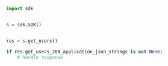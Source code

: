 <!-- Start SDK Example Usage -->
```python
import sdk


s = sdk.SDK()


res = s.get_users()

if res.get_users_200_application_json_strings is not None:
    # handle response
```
<!-- End SDK Example Usage -->
